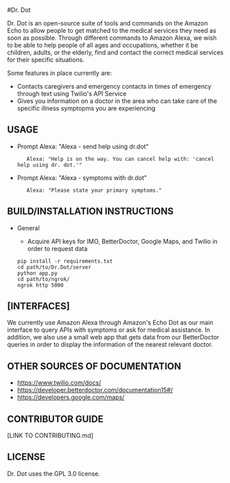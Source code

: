 #Dr. Dot

Dr. Dot is an open-source suite of tools and commands on the Amazon Echo to allow people to get matched to the medical services they need as soon as possible. Through different commands to Amazon Alexa, we wish to be able to help people of all ages and occupations, whether it be children, adults, or the elderly, find and contact the correct medical services for their specific situations.

Some features in place currently are:
  * Contacts caregivers and emergency contacts in times of emergency through text using Twilio's API Service
  * Gives you information on a doctor in the area who can take care of the specific illness symptopms you are experiencing

## USAGE
  * Prompt Alexa: "Alexa - send help using dr.dot"
  
           Alexa: "Help is on the way. You can cancel help with: 'cancel help using dr. dot.'"
  * Prompt Alexa: "Alexa - symptoms with dr.dot" 
  
           Alexa: "Please state your primary symptoms."
  
## BUILD/INSTALLATION INSTRUCTIONS
  * General
    * Acquire API keys for IMO, BetterDoctor, Google Maps, and Twilio in order to request data
    
    ```
    pip install -r requirements.txt
    cd path/to/Dr.Dot/server 
    python app.py
    cd path/to/ngrok/
    ngrok http 5000
    ```

## [INTERFACES]
We currently use Amazon Alexa through Amazon's Echo Dot as our main interface to query APIs with symptoms or ask for medical assistance.
In addition, we also use a small web app that gets data from our BetterDoctor queries in order to display the information of the nearest relevant doctor.

## OTHER SOURCES OF DOCUMENTATION
   * https://www.twilio.com/docs/
   * https://developer.betterdoctor.com/documentation15#/
   * https://developers.google.com/maps/

## CONTRIBUTOR GUIDE
[LINK TO CONTRIBUTING.md]

## LICENSE
Dr. Dot uses the GPL 3.0 license.
